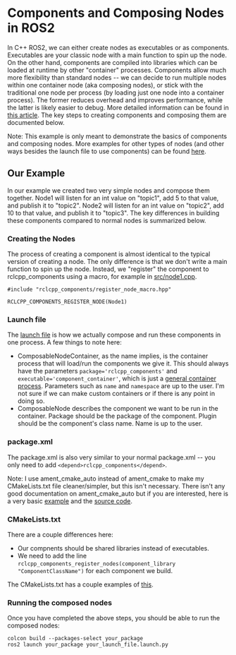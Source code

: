 # Components and Composing Nodes in ROS2
In C++ ROS2, we can either create nodes as executables or as components. Executables are your classic node with a main function to spin up the node. On the other hand, components are compiled into libraries which can be loaded at runtime by other "container" processes. Components allow much more flexibility than standard nodes -- we can decide to run multiple nodes within one container node (aka composing nodes), or stick with the traditional one node per process (by loading just one node into a container process). The former reduces overhead and improves performance, while the latter is likely easier to debug. More detailed information can be found in [this article](https://docs.ros.org/en/humble/Concepts/About-Composition.html). The key steps to creating components and composing them are documented below.

Note: This example is only meant to demonstrate the basics of components and composing nodes. More examples for other types of nodes (and other ways besides the launch file to use components) can be found [here](https://github.com/ros2/demos/tree/humble/composition).
## Our Example
In our example we created two very simple nodes and compose them together. Node1 will listen for an int value on "topic1", add 5 to that value, and publish it to "topic2". Node2 will listen for an int value on "topic2", add 10 to that value, and publish it to "topic3". The key differences in building these components compared to normal nodes is summarized below.
### Creating the Nodes
The process of creating a component is almost identical to the typical version of creating a node. The only difference is that we don't write a main function to spin up the node. Instead, we "register" the component to rclcpp_components using a macro, for example in [src/node1.cpp](https://github.com/WisconsinAutonomous/WAutoDrive/blob/3c4a1984d1db274130e105b99f13e2d1483813bf/workspace/src/common/examples/compose_nodes/src/node1.cpp#L36).
```
#include "rclcpp_components/register_node_macro.hpp"

RCLCPP_COMPONENTS_REGISTER_NODE(Node1)
```
### Launch file
The [launch file](https://github.com/WisconsinAutonomous/WAutoDrive/blob/compose_nodes/workspace/src/common/examples/compose_nodes/launch/compose_nodes.launch.py) is how we actually compose and run these components in one process. A few things to note here:
- ComposableNodeContainer, as the name implies, is the container process that will load/run the components we give it. This should always have the parameters `package='rclcpp_components'` and `executable='component_container'`, which is just a [general container process](https://github.com/ros2/rclcpp/blob/humble/rclcpp_components/src/component_container.cpp). Parameters such as `name` and `namespace` are up to the user. I'm not sure if we can make custom containers or if there is any point in doing so.
- ComposableNode describes the component we want to be run in the container. Package should be the package of the component. Plugin should be the component's class name. Name is up to the user.
### package.xml
The package.xml is also very similar to your normal package.xml -- you only need to add `<depend>rclcpp_components</depend>`.

Note: I use ament_cmake_auto instead of ament_cmake to make my CMakeLists.txt file cleaner/simpler, but this isn't necessary. There isn't any good documentation on ament_cmake_auto but if you are interested, here is a very basic [example](https://gist.github.com/dirk-thomas/a76f952d05e7b21b0128) and the [source code](https://github.com/ament/ament_cmake/tree/humble/ament_cmake_auto).
### CMakeLists.txt
There are a couple differences here:
- Our compnents should be shared libraries instead of executables. 
- We need to add the line `rclcpp_components_register_nodes(component_library "ComponentClassName")` for each component we build. 

The CMakeLists.txt has a couple examples of [this](https://github.com/WisconsinAutonomous/WAutoDrive/blob/3c4a1984d1db274130e105b99f13e2d1483813bf/workspace/src/common/examples/compose_nodes/CMakeLists.txt#L15).

### Running the composed nodes
Once you have completed the above steps, you should be able to run the composed nodes:
```
colcon build --packages-select your_package
ros2 launch your_package your_launch_file.launch.py
```
